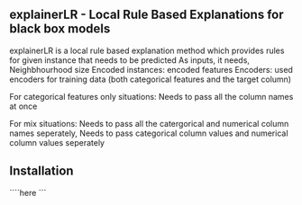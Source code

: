 ## explainerLR - Local Rule Based Explanations for black box models

explainerLR is a local rule based explanation method which provides rules for given instance that needs to be predicted
As inputs, it needs,
Neighbhourhood size
Encoded instances: encoded features 
Encoders: used encoders for training data (both categorical features and the target column)

For categorical features only situations:
Needs to pass all the column names at once

For mix situations:
Needs to pass all the catergorical and numerical column names seperately,
Needs to pass categorical column values and numerical column values seperately

## Installation
````here ```
